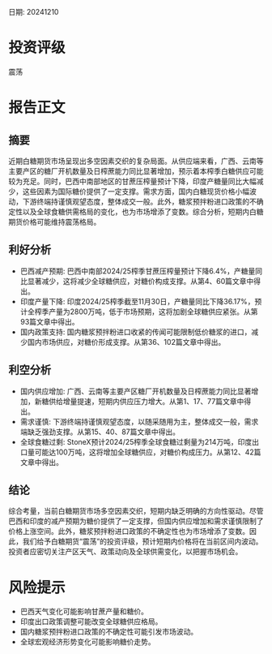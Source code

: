 
日期: 20241210

# 投资评级

震荡

# 报告正文

## 摘要

近期白糖期货市场呈现出多空因素交织的复杂局面。从供应端来看，广西、云南等主要产区的糖厂开机数量及日榨蔗能力同比显著增加，预示着本榨季白糖供应可能较为充足。同时，巴西中南部地区的甘蔗压榨量预计下降，印度产糖量同比大幅减少，这些因素为国际糖价提供了一定支撑。需求方面，国内白糖现货价格小幅波动，下游终端持谨慎观望态度，整体成交一般。此外，糖浆预拌粉进口政策的不确定性以及全球食糖供需格局的变化，也为市场增添了变数。综合分析，短期内白糖期货价格可能维持震荡格局。

## 利好分析

* 巴西减产预期: 巴西中南部2024/25榨季甘蔗压榨量预计下降6.4%，产糖量同比显著减少，这将减少全球糖供应，对糖价构成支撑。从第4、60篇文章中得出。
* 印度产量下降: 印度2024/25榨季截至11月30日，产糖量同比下降36.17%，预计全榨季产量为2800万吨，低于市场预期，这将加剧全球糖供应紧张。从第93篇文章中得出。
* 国内政策支持: 国内糖浆预拌粉进口收紧的传闻可能限制低价糖浆的进口，减少国内市场供应，对糖价形成支撑。从第36、102篇文章中得出。

## 利空分析

* 国内供应增加: 广西、云南等主要产区糖厂开机数量及日榨蔗能力同比显著增加，新糖供给增量提速，短期内供应压力增大。从第1、17、77篇文章中得出。
* 需求谨慎: 下游终端持谨慎观望态度，以随采随用为主，整体成交一般，需求端缺乏强劲支撑。从第15、40、87篇文章中得出。
* 全球食糖过剩: StoneX预计2024/25榨季全球食糖过剩量为214万吨，印度出口量可能达100万吨，这将增加全球糖供应，对糖价构成压力。从第12、42篇文章中得出。

## 结论

综合考量，当前白糖期货市场多空因素交织，短期内缺乏明确的方向性驱动。尽管巴西和印度的减产预期为糖价提供了一定支撑，但国内供应增加和需求谨慎限制了价格上涨空间。此外，糖浆预拌粉进口政策的不确定性也为市场增添了变数。因此，我们给予白糖期货“震荡”的投资评级，预计短期内价格将在当前区间内波动。投资者应密切关注产区天气、政策动向及全球供需变化，以把握市场机会。

# 风险提示

* 巴西天气变化可能影响甘蔗产量和糖价。
* 印度出口政策调整可能改变全球糖供应格局。
* 国内糖浆预拌粉进口政策的不确定性可能引发市场波动。
* 全球宏观经济形势变化可能影响糖价走势。

